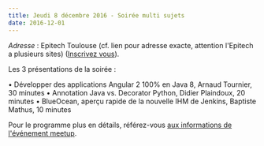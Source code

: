 ```yaml
---
title: Jeudi 8 décembre 2016 - Soirée multi sujets 
date: 2016-12-01
---
```


_Adresse_ : Epitech Toulouse (cf. lien pour adresse exacte, attention l'Epitech
a plusieurs sites) ([Inscrivez vous](http://www.meetup.com/fr-FR/Toulouse-Java-User-Group/events/235864801/)).

Les 3 présentations de la soirée :

• Développer des applications Angular 2 100% en Java 8, Arnaud Tournier, 30 minutes
• Annotation Java vs. Decorator Python, Didier Plaindoux, 20 minutes
• BlueOcean, aperçu rapide de la nouvelle IHM de Jenkins, Baptiste Mathus, 10 minutes

Pour le programme plus en détails, référez-vous
[aux informations de l'événement meetup](http://www.meetup.com/fr-FR/Toulouse-Java-User-Group/events/235864801/).
